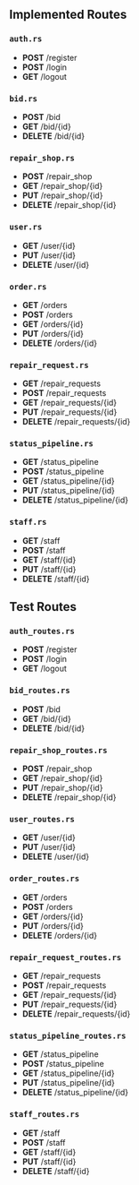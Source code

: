 ## Implemented Routes

### `auth.rs`
- **POST** /register
- **POST** /login
- **GET** /logout

### `bid.rs`
- **POST** /bid
- **GET** /bid/{id}
- **DELETE** /bid/{id}

### `repair_shop.rs`
- **POST** /repair_shop
- **GET** /repair_shop/{id}
- **PUT** /repair_shop/{id}
- **DELETE** /repair_shop/{id}

### `user.rs`
- **GET** /user/{id}
- **PUT** /user/{id}
- **DELETE** /user/{id}

### `order.rs`
- **GET** /orders
- **POST** /orders
- **GET** /orders/{id}
- **PUT** /orders/{id}
- **DELETE** /orders/{id}

### `repair_request.rs`
- **GET** /repair_requests
- **POST** /repair_requests
- **GET** /repair_requests/{id}
- **PUT** /repair_requests/{id}
- **DELETE** /repair_requests/{id}

### `status_pipeline.rs`
- **GET** /status_pipeline
- **POST** /status_pipeline
- **GET** /status_pipeline/{id}
- **PUT** /status_pipeline/{id}
- **DELETE** /status_pipeline/{id}

### `staff.rs`
- **GET** /staff
- **POST** /staff
- **GET** /staff/{id}
- **PUT** /staff/{id}
- **DELETE** /staff/{id}

## Test Routes

### `auth_routes.rs`
- **POST** /register
- **POST** /login
- **GET** /logout

### `bid_routes.rs`
- **POST** /bid
- **GET** /bid/{id}
- **DELETE** /bid/{id}

### `repair_shop_routes.rs`
- **POST** /repair_shop
- **GET** /repair_shop/{id}
- **PUT** /repair_shop/{id}
- **DELETE** /repair_shop/{id}

### `user_routes.rs`
- **GET** /user/{id}
- **PUT** /user/{id}
- **DELETE** /user/{id}

### `order_routes.rs`
- **GET** /orders
- **POST** /orders
- **GET** /orders/{id}
- **PUT** /orders/{id}
- **DELETE** /orders/{id}

### `repair_request_routes.rs`
- **GET** /repair_requests
- **POST** /repair_requests
- **GET** /repair_requests/{id}
- **PUT** /repair_requests/{id}
- **DELETE** /repair_requests/{id}

### `status_pipeline_routes.rs`
- **GET** /status_pipeline
- **POST** /status_pipeline
- **GET** /status_pipeline/{id}
- **PUT** /status_pipeline/{id}
- **DELETE** /status_pipeline/{id}

### `staff_routes.rs`
- **GET** /staff
- **POST** /staff
- **GET** /staff/{id}
- **PUT** /staff/{id}
- **DELETE** /staff/{id}

